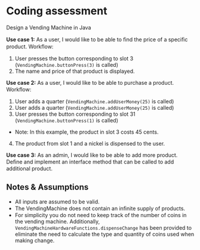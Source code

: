 # Coding assessment  

Design a Vending Machine in Java

**Use case 1:** As a user, I would like to be able to ﬁnd the price of a speciﬁc product. 
Workﬂow: 
1. User presses the button corresponding to slot 3 (`VendingMachine.buttonPress(3)` is called)
2. The name and price of that product is displayed. 

**Use case 2:** As a user, I would like to be able to purchase a product. 
Workﬂow: 
1. User adds a quarter (`VendingMachine.addUserMoney(25)` is called) 
2. User adds a quarter (`VendingMachine.addUserMoney(25)` is called) 
3. User presses the button corresponding to slot 31 (`VendingMachine.buttonPress(1)` is called)   
* Note: In this example, the product in slot 3 costs 45 cents. 
4. The product from slot 1 and a nickel is dispensed to the user.

 **Use case 3:** 
 As an admin, I would like to be able to add more product. Deﬁne and implement an interface method that can be called to add additional product.

 ## Notes & Assumptions 
 * All inputs are assumed to be valid. 
 * The VendingMachine does not contain an inﬁnite supply of products. 
 * For simplicity you do not need to keep track of the number of coins in the vending machine. 
 Additionally,  `VendingMachineHardwareFunctions.dispenseChange` has been provided to eliminate the need to calculate the type and quantity of coins used when making change.